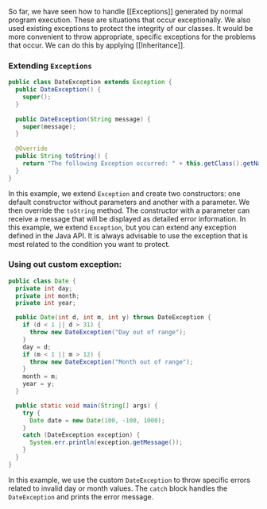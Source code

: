 So far, we have seen how to handle [[Exceptions]] generated by normal program execution. These are situations that occur exceptionally. We also used existing exceptions to protect the integrity of our classes. It would be more convenient to throw appropriate, specific exceptions for the problems that occur. We can do this by applying [[Inheritance]].
### Extending `Exceptions`
```java
public class DateException extends Exception {
  public DateException() {
    super();
  }
  
  public DateException(String message) {
    super(message);
  }
  
  @Override
  public String toString() {
    return "The following Exception occurred: " + this.getClass().getName() + "\n" + "Message: " + this.getMessage();
  }
}
```
In this example, we extend `Exception` and create two constructors: one default constructor without parameters and another with a parameter. We then override the `toString` method. The constructor with a parameter can receive a message that will be displayed as detailed error information.
In this example, we extend `Exception`, but you can extend any exception defined in the Java API. It is always advisable to use the exception that is most related to the condition you want to protect.
### Using out custom exception:
```java
public class Date {
  private int day;
  private int month;
  private int year;

  public Date(int d, int m, int y) throws DateException {
    if (d < 1 || d > 31) {
      throw new DateException("Day out of range");
    }
    day = d;
    if (m < 1 || m > 12) {
      throw new DateException("Month out of range");
    }
    month = m;
    year = y;
  }

  public static void main(String[] args) {
    try {
      Date date = new Date(100, -100, 1000);
    }
    catch (DateException exception) {
      System.err.println(exception.getMessage());
    }
  }
}
```
In this example, we use the custom `DateException` to throw specific errors related to invalid day or month values. The `catch` block handles the `DateException` and prints the error message.